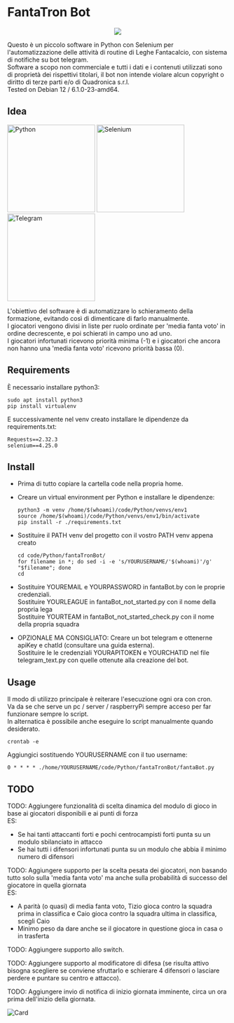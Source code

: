 # FantaTron Bot

<p align="center">
  <img src="https://github.com/user-attachments/assets/b512b5a5-d089-4b0b-aae8-48a30ab4972f">
</p>

Questo è un piccolo software in Python con Selenium per l'automatizzazione delle attività di routine di Leghe Fantacalcio, con sistema di notifiche su bot telegram. <br />
Software a scopo non commerciale e tutti i dati e i contenuti utilizzati sono di proprietà dei rispettivi titolari, il bot non intende violare alcun copyright o diritto di terze parti e/o di Quadronica s.r.l. <br />
Tested on Debian 12 / 6.1.0-23-amd64. <br />

## Idea
<div class="row" >
<img height="200" width="200" alt="Python" src="https://github.com/user-attachments/assets/32eaba02-6799-4ba1-a1bb-c34e3b87e8b4">
<img height="200" width="200" alt="Selenium" src="https://github.com/user-attachments/assets/274f5ff8-c77a-4264-afc0-ad7f243c617c">
<img height="200" width="200" alt="Telegram" src="https://github.com/user-attachments/assets/3e5e6669-a905-4f0a-b3fe-27182e7618e0">
</div>

L'obiettivo del software è di automatizzare lo schieramento della formazione, evitando così di dimenticare di farlo manualmente. <br />
I giocatori vengono divisi in liste per ruolo ordinate per 'media fanta voto' in ordine decrescente, e poi schierati in campo uno ad uno. <br />
I giocatori infortunati ricevono priorità minima (-1) e i giocatori che ancora non hanno una 'media fanta voto' ricevono priorità bassa (0). <br />

## Requirements
È necessario installare python3: <br />

    sudo apt install python3
    pip install virtualenv

E successivamente nel venv creato installare le dipendenze da requirements.txt: <br />

    Requests==2.32.3
    selenium==4.25.0

## Install
* Prima di tutto copiare la cartella code nella propria home. <br />

* Creare un virtual environment per Python e installare le dipendenze: <br />
  
      python3 -m venv /home/$(whoami)/code/Python/venvs/env1
      source /home/$(whoami)/code/Python/venvs/env1/bin/activate
      pip install -r ./requirements.txt

* Sostituire il PATH venv del progetto con il vostro PATH venv appena creato <br />

      cd code/Python/fantaTronBot/
      for filename in *; do sed -i -e 's/YOURUSERNAME/'$(whoami)'/g' "$filename"; done
      cd

* Sostituire YOUREMAIL e YOURPASSWORD in fantaBot.by con le proprie credenziali. <br />
Sostituire YOURLEAGUE in fantaBot_not_started.py con il nome della propria lega <br />
Sostituire YOURTEAM in fantaBot_not_started_check.py con il nome della propria squadra <br />

* OPZIONALE MA CONSIGLIATO: Creare un bot telegram e ottenerne apiKey e chatId (consultare una guida esterna). <br />
  Sostituire le le credenziali YOURAPITOKEN e YOURCHATID nel file telegram_text.py con quelle ottenute alla creazione del bot.

## Usage
Il modo di utilizzo principale è reiterare l'esecuzione ogni ora con cron. <br />
Va da se che serve un pc / server / raspberryPi sempre acceso per far funzionare sempre lo script. <br />
In alternatica è possibile anche eseguire lo script manualmente quando desiderato. <br />

    crontab -e

Aggiungici sostituendo YOURUSERNAME con il tuo username:

    0 * * * * ./home/YOURUSERNAME/code/Python/fantaTronBot/fantaBot.py


## TODO
TODO: Aggiungere funzionalità di scelta dinamica del modulo di gioco in base ai giocatori disponibili e ai punti di forza <br />
  ES: <br />
  - Se hai tanti attaccanti forti e pochi centrocampisti forti punta su un modulo sbilanciato in attacco <br />
  - Se hai tutti i difensori infortunati punta su un modulo che abbia il minimo numero di difensori <br />
  
TODO: Aggiungere supporto per la scelta pesata dei giocatori, non basando tutto solo sulla 'media fanta voto' ma anche sulla probabilità di successo del giocatore in quella giornata <br />
  ES: <br />
  - A parità (o quasi) di media fanta voto, Tizio gioca contro la squadra prima in classifica e Caio gioca contro la squadra ultima in classifica, scegli Caio <br />
  - Minimo peso da dare anche se il giocatore in questione gioca in casa o in trasferta <br />
  
TODO: Aggiungere supporto allo switch. <br />

TODO: Aggiungere supporto al modificatore di difesa (se risulta attivo bisogna scegliere se conviene sfruttarlo e schierare 4 difensori o lasciare perdere e puntare su centro e attacco). <br />

TODO: Aggiungere invio di notifica di inizio giornata imminente, circa un ora prima dell'inizio della giornata. <br />

![Card](https://github.com/user-attachments/assets/8082c544-cf53-4008-8f1f-dd98b1367bb4)
